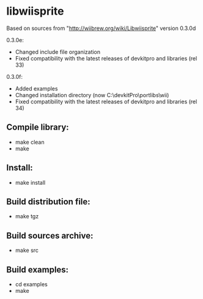 # libwiisprite

Based on sources from "http://wiibrew.org/wiki/Libwiisprite" version 0.3.0d

0.3.0e:
- Changed include file organization
- Fixed compatibility with the latest releases of devkitpro and libraries (rel 33)

0.3.0f:
- Added examples
- Changed installation directory (now C:\devkitPro\portlibs\wii)
- Fixed compatibility with the latest releases of devkitpro and libraries (rel 34)

## Compile library:
* make clean 
* make 

## Install:
* make install

## Build distribution file:
* make tgz

## Build sources archive:
* make src

## Build examples:
* cd examples
* make
